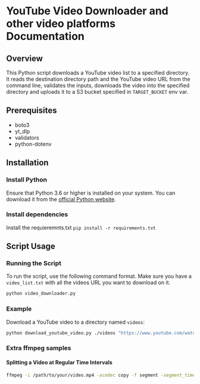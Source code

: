 # YouTube Video Downloader and other video platforms Documentation

## Overview
This Python script downloads a YouTube video list to a specified directory. It reads the destination directory path and the YouTube video URL from the command line, validates the inputs, downloads the video into the specified directory and uploads it to a S3 bucket specified in ```TARGET_BUCKET``` env var.

## Prerequisites
- boto3
- yt_dlp
- validators
- python-dotenv

## Installation

### Install Python
Ensure that Python 3.6 or higher is installed on your system. You can download it from the [official Python website](https://www.python.org/downloads/).

### Install dependencies
Install the requieremnts.txt ```pip install -r requirements.txt```

## Script Usage


### Running the Script
To run the script, use the following command format. Make sure you have a ```video_list.txt``` with all the videos URL you want to download on it.

```bash
python video_downloader.py
```

### Example
Download a YouTube video to a directory named `videos`:
```bash
python download_youtube_video.py ./videos "https://www.youtube.com/watch?v=abcdefghijk"
```

### Extra ffmpeg samples

#### Splitting a Video at Regular Time Intervals

```bash
ffmpeg -i /path/to/your/video.mp4 -acodec copy -f segment -segment_time 20 -vcodec copy -reset_timestamps 1 -map 0 output_time_%d.mp4
```
